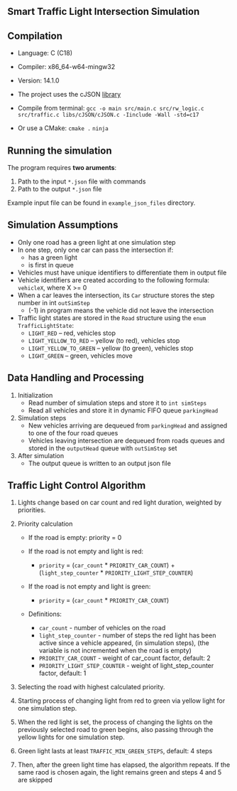 ## Smart Traffic Light Intersection Simulation

## Compilation
- Language: C (C18)
- Compiler: x86_64-w64-mingw32
- Version: 14.1.0

- The project uses the cJSON [library](https://github.com/DaveGamble/cJSON)

- Compile from terminal:
`gcc -o main src/main.c src/rw_logic.c src/traffic.c libs/cJSON/cJSON.c -Iinclude -Wall -std=c17`

- Or use a CMake:
`cmake .`
`ninja`



## Running the simulation
The program requires **two aruments**:
1. Path to the input `*.json` file with commands
2. Path to the output `*.json` file

Example input file can be found in `example_json_files` directory.



##  Simulation Assumptions
- Only one road has a green light at one simulation step
- In one step, only one car can pass the intersection if:
    - has a green light
    - is first in queue
- Vehicles must have unique identifiers to differentiate them in output file
- Vehicle identifiers are created according to the following formula: `vehicleX`, where X >= 0
- When a car leaves the intersection, its `Car` structure stores the step number in int `outSimStep`
    - (-1) in program means the vehicle did not leave the intersection
- Traffic light states are stored in the `Road` structure using the `enum TrafficLightState`:
    - `LIGHT_RED` – red, vehicles stop
    - `LIGHT_YELLOW_TO_RED` – yellow (to red), vehicles stop
    - `LIGHT_YELLOW_TO_GREEN` – yellow (to green), vehicles stop
    - `LIGHT_GREEN` – green, vehicles move



## Data Handling and Processing
1. Initialization
    - Read number of simulation steps and store it to `int simSteps`
    - Read all vehicles and store it in dynamic FIFO queue `parkingHead`
2. Simulation steps
    - New vehicles arriving are dequeued from `parkingHead` and assigned to one of the four road queues
    - Vehicles leaving intersection are dequeued from roads queues and stored in the `outputHead` queue with `outSimStep` set
3. After simulation
    - The output queue is written to an output json file



## Traffic Light Control Algorithm
1. Lights change based on car count and red light duration, weighted by priorities.

2. Priority calculation
    - If the road is empty: priority = 0
    - If the road is not empty and light is red:
        - `priority` = (`car_count` * `PRIORITY_CAR_COUNT`) + (`light_step_counter` * `PRIORITY_LIGHT_STEP_COUNTER`)

    - If the road is not empty and light is green:
        - `priority` = (`car_count` * `PRIORITY_CAR_COUNT`)


    - Definitions:
        - `car_count` - number of vehicles on the road
        - `light_step_counter` - number of steps the red light has been active since a vehicle appeared, (in simulation steps), (the variable is not incremented when the road is empty)
        - `PRIORITY_CAR_COUNT` - weight of car_count factor, default: 2
        - `PRIORITY_LIGHT_STEP_COUNTER` - weight of light_step_counter factor, default: 1

3. Selecting the road with highest calculated priority.

4. Starting process of changing light from red to green via yellow light for one simulation step.

5. When the red light is set, the process of changing the lights on the previously selected road to green begins, also passing through the yellow lights for one simulation step.

6. Green light lasts at least `TRAFFIC_MIN_GREEN_STEPS`, default: 4 steps

7. Then, after the green light time has elapsed, the algorithm repeats. If the same raod is chosen again, the light remains green and steps 4 and 5 are skipped
